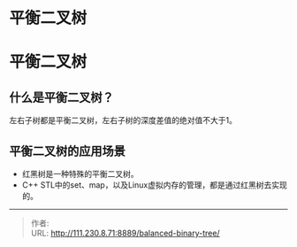 # 平衡二叉树


<!--more-->
# 平衡二叉树
## 什么是平衡二叉树？
左右子树都是平衡二叉树，左右子树的深度差值的绝对值不大于1。

## 平衡二叉树的应用场景
- 红黑树是一种特殊的平衡二叉树。
- C++ STL中的set、map，以及Linux虚拟内存的管理，都是通过红黑树去实现的。


---

> 作者:   
> URL: http://111.230.8.71:8889/balanced-binary-tree/  


